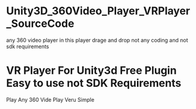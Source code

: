 # Unity3D_360Video_Player_VRPlayer_SourceCode
any 360 video player in this player drage and drop not any coding and not sdk requirements 

# VR Player For Unity3d Free Plugin Easy to use not SDK Requirements 

Play Any 360 Vide Play Veru Simple 






